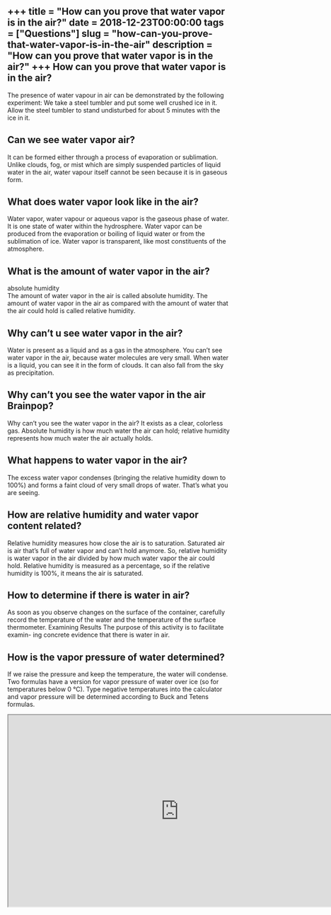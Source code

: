 +++
title = "How can you prove that water vapor is in the air?"
date = 2018-12-23T00:00:00
tags = ["Questions"]
slug = "how-can-you-prove-that-water-vapor-is-in-the-air"
description = "How can you prove that water vapor is in the air?"
+++
How can you prove that water vapor is in the air?
-------------------------------------------------

The presence of water vapour in air can be demonstrated by the following experiment: We take a steel tumbler and put some well crushed ice in it. Allow the steel tumbler to stand undisturbed for about 5 minutes with the ice in it.

Can we see water vapor air?
---------------------------

It can be formed either through a process of evaporation or sublimation. Unlike clouds, fog, or mist which are simply suspended particles of liquid water in the air, water vapour itself cannot be seen because it is in gaseous form.

What does water vapor look like in the air?
-------------------------------------------

Water vapor, water vapour or aqueous vapor is the gaseous phase of water. It is one state of water within the hydrosphere. Water vapor can be produced from the evaporation or boiling of liquid water or from the sublimation of ice. Water vapor is transparent, like most constituents of the atmosphere.

What is the amount of water vapor in the air?
---------------------------------------------

absolute humidity  
The amount of water vapor in the air is called absolute humidity. The amount of water vapor in the air as compared with the amount of water that the air could hold is called relative humidity.

Why can’t u see water vapor in the air?
---------------------------------------

Water is present as a liquid and as a gas in the atmosphere. You can’t see water vapor in the air, because water molecules are very small. When water is a liquid, you can see it in the form of clouds. It can also fall from the sky as precipitation.

Why can’t you see the water vapor in the air Brainpop?
------------------------------------------------------

Why can’t you see the water vapor in the air? It exists as a clear, colorless gas. Absolute humidity is how much water the air can hold; relative humidity represents how much water the air actually holds.

What happens to water vapor in the air?
---------------------------------------

The excess water vapor condenses (bringing the relative humidity down to 100%) and forms a faint cloud of very small drops of water. That’s what you are seeing.

How are relative humidity and water vapor content related?
----------------------------------------------------------

Relative humidity measures how close the air is to saturation. Saturated air is air that’s full of water vapor and can’t hold anymore. So, relative humidity is water vapor in the air divided by how much water vapor the air could hold. Relative humidity is measured as a percentage, so if the relative humidity is 100%, it means the air is saturated.

How to determine if there is water in air?
------------------------------------------

As soon as you observe changes on the surface of the container, carefully record the temperature of the water and the temperature of the surface thermometer. Examining Results The purpose of this activity is to facilitate examin- ing concrete evidence that there is water in air.

How is the vapor pressure of water determined?
----------------------------------------------

If we raise the pressure and keep the temperature, the water will condense. Two formulas have a version for vapor pressure of water over ice (so for temperatures below 0 °C). Type negative temperatures into the calculator and vapor pressure will be determined according to Buck and Tetens formulas.

<iframe allow="accelerometer; autoplay; clipboard-write; encrypted-media; gyroscope; picture-in-picture" allowfullscreen="" class="__youtube_prefs__  epyt-is-override  no-lazyload" data-no-lazy="1" data-origheight="433" data-origwidth="770" data-skipgform_ajax_framebjll="" height="433" id="_ytid_99428" loading="lazy" src="https://www.youtube.com/embed/kv-2LvdE1NM?enablejsapi=1&autoplay=0&cc_load_policy=0&cc_lang_pref=&iv_load_policy=1&loop=0&modestbranding=0&rel=1&fs=1&playsinline=0&autohide=2&theme=dark&color=red&controls=1&" title="YouTube player" width="770"></iframe>